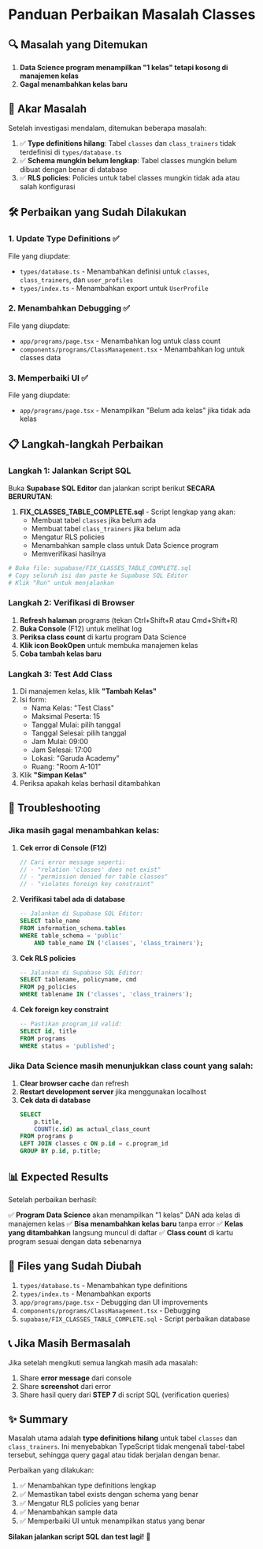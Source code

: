 # Panduan Perbaikan Masalah Classes

## 🔍 Masalah yang Ditemukan

1. **Data Science program menampilkan "1 kelas" tetapi kosong di manajemen kelas**
2. **Gagal menambahkan kelas baru**

## 🎯 Akar Masalah

Setelah investigasi mendalam, ditemukan beberapa masalah:

1. ✅ **Type definitions hilang**: Tabel `classes` dan `class_trainers` tidak terdefinisi di `types/database.ts`
2. ✅ **Schema mungkin belum lengkap**: Tabel classes mungkin belum dibuat dengan benar di database
3. ✅ **RLS policies**: Policies untuk tabel classes mungkin tidak ada atau salah konfigurasi

## 🛠️ Perbaikan yang Sudah Dilakukan

### 1. Update Type Definitions ✅

File yang diupdate:
- `types/database.ts` - Menambahkan definisi untuk `classes`, `class_trainers`, dan `user_profiles`
- `types/index.ts` - Menambahkan export untuk `UserProfile`

### 2. Menambahkan Debugging ✅

File yang diupdate:
- `app/programs/page.tsx` - Menambahkan log untuk class count
- `components/programs/ClassManagement.tsx` - Menambahkan log untuk classes data

### 3. Memperbaiki UI ✅

File yang diupdate:
- `app/programs/page.tsx` - Menampilkan "Belum ada kelas" jika tidak ada kelas

## 📋 Langkah-langkah Perbaikan

### Langkah 1: Jalankan Script SQL

Buka **Supabase SQL Editor** dan jalankan script berikut **SECARA BERURUTAN**:

1. **FIX_CLASSES_TABLE_COMPLETE.sql** - Script lengkap yang akan:
   - Membuat tabel `classes` jika belum ada
   - Membuat tabel `class_trainers` jika belum ada
   - Mengatur RLS policies
   - Menambahkan sample class untuk Data Science program
   - Memverifikasi hasilnya

```bash
# Buka file: supabase/FIX_CLASSES_TABLE_COMPLETE.sql
# Copy seluruh isi dan paste ke Supabase SQL Editor
# Klik "Run" untuk menjalankan
```

### Langkah 2: Verifikasi di Browser

1. **Refresh halaman** programs (tekan Ctrl+Shift+R atau Cmd+Shift+R)
2. **Buka Console** (F12) untuk melihat log
3. **Periksa class count** di kartu program Data Science
4. **Klik icon BookOpen** untuk membuka manajemen kelas
5. **Coba tambah kelas baru**

### Langkah 3: Test Add Class

1. Di manajemen kelas, klik **"Tambah Kelas"**
2. Isi form:
   - Nama Kelas: "Test Class"
   - Maksimal Peserta: 15
   - Tanggal Mulai: pilih tanggal
   - Tanggal Selesai: pilih tanggal
   - Jam Mulai: 09:00
   - Jam Selesai: 17:00
   - Lokasi: "Garuda Academy"
   - Ruang: "Room A-101"
3. Klik **"Simpan Kelas"**
4. Periksa apakah kelas berhasil ditambahkan

## 🔧 Troubleshooting

### Jika masih gagal menambahkan kelas:

1. **Cek error di Console (F12)**
   ```javascript
   // Cari error message seperti:
   // - "relation 'classes' does not exist"
   // - "permission denied for table classes"
   // - "violates foreign key constraint"
   ```

2. **Verifikasi tabel ada di database**
   ```sql
   -- Jalankan di Supabase SQL Editor:
   SELECT table_name 
   FROM information_schema.tables 
   WHERE table_schema = 'public' 
       AND table_name IN ('classes', 'class_trainers');
   ```

3. **Cek RLS policies**
   ```sql
   -- Jalankan di Supabase SQL Editor:
   SELECT tablename, policyname, cmd 
   FROM pg_policies 
   WHERE tablename IN ('classes', 'class_trainers');
   ```

4. **Cek foreign key constraint**
   ```sql
   -- Pastikan program_id valid:
   SELECT id, title 
   FROM programs 
   WHERE status = 'published';
   ```

### Jika Data Science masih menunjukkan class count yang salah:

1. **Clear browser cache** dan refresh
2. **Restart development server** jika menggunakan localhost
3. **Cek data di database**
   ```sql
   SELECT 
       p.title,
       COUNT(c.id) as actual_class_count
   FROM programs p
   LEFT JOIN classes c ON p.id = c.program_id
   GROUP BY p.id, p.title;
   ```

## 📊 Expected Results

Setelah perbaikan berhasil:

✅ **Program Data Science** akan menampilkan "1 kelas" DAN ada kelas di manajemen kelas
✅ **Bisa menambahkan kelas baru** tanpa error
✅ **Kelas yang ditambahkan** langsung muncul di daftar
✅ **Class count** di kartu program sesuai dengan data sebenarnya

## 🎯 Files yang Sudah Diubah

1. `types/database.ts` - Menambahkan type definitions
2. `types/index.ts` - Menambahkan exports
3. `app/programs/page.tsx` - Debugging dan UI improvements
4. `components/programs/ClassManagement.tsx` - Debugging
5. `supabase/FIX_CLASSES_TABLE_COMPLETE.sql` - Script perbaikan database

## 📞 Jika Masih Bermasalah

Jika setelah mengikuti semua langkah masih ada masalah:

1. Share **error message** dari console
2. Share **screenshot** dari error
3. Share hasil query dari **STEP 7** di script SQL (verification queries)

## ✨ Summary

Masalah utama adalah **type definitions hilang** untuk tabel `classes` dan `class_trainers`. Ini menyebabkan TypeScript tidak mengenali tabel-tabel tersebut, sehingga query gagal atau tidak berjalan dengan benar.

Perbaikan yang dilakukan:
1. ✅ Menambahkan type definitions lengkap
2. ✅ Memastikan tabel exists dengan schema yang benar
3. ✅ Mengatur RLS policies yang benar
4. ✅ Menambahkan sample data
5. ✅ Memperbaiki UI untuk menampilkan status yang benar

**Silakan jalankan script SQL dan test lagi!** 🚀

